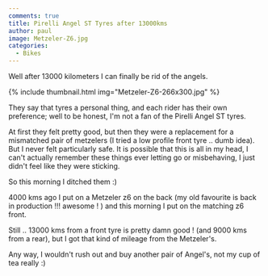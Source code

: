 ```yaml
---
comments: true
title: Pirelli Angel ST Tyres after 13000kms
author: paul
image: Metzeler-Z6.jpg
categories:
  - Bikes
---
```

Well after 13000 kilometers I can finally be rid of the angels.

{% include thumbnail.html img="Metzeler-Z6-266x300.jpg" %}

They say that tyres a personal thing, and each rider has their own preference; well to be honest, I'm not a fan of the Pirelli Angel ST tyres.

At first they felt pretty good, but then they were a replacement for a mismatched pair of metzelers (I tried a low profile front tyre .. dumb idea). But I never felt particularly safe. It is possible that this is all in my head, I can't actually remember these things ever letting go or misbehaving, I just didn't feel like they were sticking.

So this morning I ditched them :)

4000 kms ago I put on a Metzeler z6 on the back (my old favourite is back in production !!! awesome ! ) and this morning I put on the matching z6 front.

Still .. 13000 kms from a front tyre is pretty damn good ! (and 9000 kms from a rear), but I got that kind of mileage from the Metzeler's.

Any way, I wouldn't rush out and buy another pair of Angel's, not my cup of tea really :)